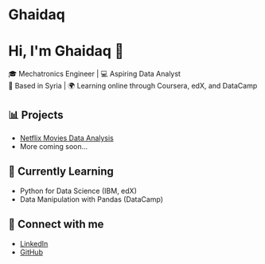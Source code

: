 # Ghaidaq
# Hi, I'm Ghaidaq 👋

🎓 Mechatronics Engineer | 💻 Aspiring Data Analyst  
📍 Based in Syria | 🌍 Learning online through Coursera, edX, and DataCamp  

## 📊 Projects
- [Netflix Movies Data Analysis](https://github.com/ghaidaq/netflix-data-analysis-datacamp)
- More coming soon...

## 🧠 Currently Learning
- Python for Data Science (IBM, edX)
- Data Manipulation with Pandas (DataCamp)

## 🔗 Connect with me
- [LinkedIn](https://www.linkedin.com/in/ghaidaq-alkhider-ba1796364)
- [GitHub](https://github.com/ghaidaq)
